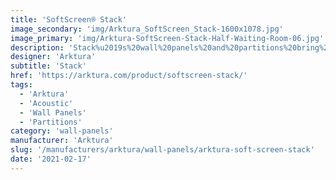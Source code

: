 ```yaml
---
title: 'SoftScreen® Stack'
image_secondary: 'img/Arktura_SoftScreen_Stack-1600x1078.jpg'
image_primary: 'img/Arktura-SoftScreen-Stack-Half-Waiting-Room-06.jpg'
description: 'Stack%u2019s%20wall%20panels%20and%20partitions%20bring%20to%20mind%20paper%20lanterns%20stacked%20on%20top%20of%20each%20other.%20The%20extra%20empty%20space%20in%20this%20design%20makes%20it%20perfect%20for%20areas%20where%20extra%20visual%20privacy%20is%20not%20necessary%2C%20though%20they%20can%20still%20provide%20some%20acoustic%20privacy%20thanks%20to%20their%20Soft%20Sound%20material.%20Stack%20is%20available%20in%20full%20and%20half%20pattern%20panels%20to%20provide%20flexibility%20in%20acoustic%20performance%20and%20peace%20of%20mind.%20These%20panels%20can%20be%20either%20fixed%20into%20place%20cable%20hung%2C%20wall%20mounted%2C%20or%20set%20on%20a%20track%20to%20serve%20as%20operable%20dividers.%A0%20%A0'
designer: 'Arktura'
subtitle: 'Stack'
href: 'https://arktura.com/product/softscreen-stack/'
tags:
  - 'Arktura'
  - 'Acoustic'
  - 'Wall Panels'
  - 'Partitions'
category: 'wall-panels'
manufacturer: 'Arktura'
slug: '/manufacturers/arktura/wall-panels/arktura-soft-screen-stack'
date: '2021-02-17'
---
```

